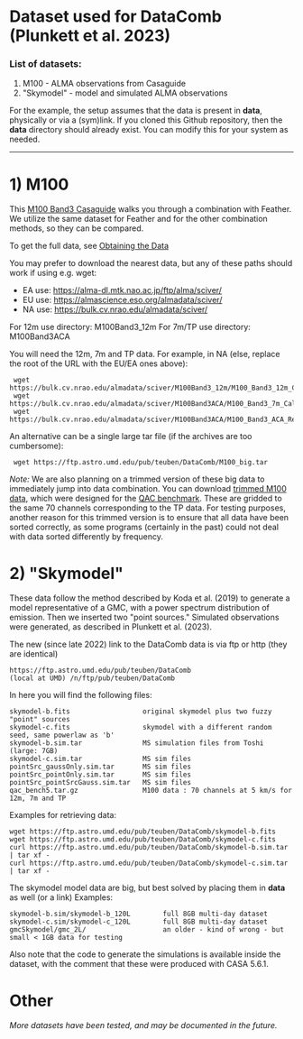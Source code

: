 # Dataset used for DataComb (Plunkett et al. 2023)

### List of datasets:
1) M100 - ALMA observations from Casaguide      
2) "Skymodel" - model and simulated ALMA observations


For the example, the setup assumes that the data is present in **data**, physically or via a (sym)link. If you cloned this Github repository, then the **data** directory should already exist. You can modify this for your system as needed.

  -----------------



# 1) M100

This [M100 Band3 Casaguide](https://casaguides.nrao.edu/index.php/M100_Band3_Combine_6.2) walks you through
a combination with Feather. We utilize the same dataset for Feather and for the other combination methods,
so they can be compared.

To get the full data, see [Obtaining the Data](https://casaguides.nrao.edu/index.php/M100_Band3#Obtaining_the_Data)

You may prefer to download the nearest data, but any of these paths should work if using e.g. wget: 
* EA use:  https://alma-dl.mtk.nao.ac.jp/ftp/alma/sciver/
* EU use:  https://almascience.eso.org/almadata/sciver/
* NA use:  https://bulk.cv.nrao.edu/almadata/sciver/

For 12m use directory:     M100Band3_12m
For 7m/TP use directory:   M100Band3ACA

You will need the 12m, 7m and TP data. For example, in NA (else, replace the root of the URL with the EU/EA ones above):

     wget https://bulk.cv.nrao.edu/almadata/sciver/M100Band3_12m/M100_Band3_12m_CalibratedData.tgz
     wget https://bulk.cv.nrao.edu/almadata/sciver/M100Band3ACA/M100_Band3_7m_CalibratedData.tgz
     wget https://bulk.cv.nrao.edu/almadata/sciver/M100Band3ACA/M100_Band3_ACA_ReferenceImages_5.1.tgz

An alternative can be a single large tar file (if the archives are too cumbersome):

     wget https://ftp.astro.umd.edu/pub/teuben/DataComb/M100_big.tar


*Note:* We are also planning on a trimmed version of these big data to immediately jump into data combination.
You can download [trimmed M100 data](http://admit.astro.umd.edu/~teuben/QAC/qac_bench5.tar.gz), which were designed for the
[QAC benchmark](https://github.com/teuben/QAC). These are gridded to the same 70 channels corresponding to the TP data.
For testing purposes, another reason for this trimmed version is to ensure that all data have been sorted correctly, as
some programs (certainly in the past) could not deal with data sorted differently by frequency.


# 2) "Skymodel"

These data follow the method described by Koda et al. (2019) to generate a model representative of a GMC, with a power spectrum distribution of emission.  Then we inserted two "point sources."  Simulated observations were generated, as described in Plunkett et al. (2023). 

The new (since late 2022) link to the DataComb data is via ftp or http (they are identical)

    https://ftp.astro.umd.edu/pub/teuben/DataComb
    (local at UMD) /n/ftp/pub/teuben/DataComb

In here you will find the following files:

    skymodel-b.fits                  original skymodel plus two fuzzy "point" sources
    skymodel-c.fits                  skymodel with a different random seed, same powerlaw as 'b'
    skymodel-b.sim.tar               MS simulation files from Toshi (large: 7GB)
    skymodel-c.sim.tar	             MS sim files
    pointSrc_gaussOnly.sim.tar       MS sim files
    pointSrc_pointOnly.sim.tar       MS sim files
    pointSrc_pointSrcGauss.sim.tar   MS sim files
    qac_bench5.tar.gz                M100 data : 70 channels at 5 km/s for 12m, 7m and TP
    
Examples for retrieving data:

    wget https://ftp.astro.umd.edu/pub/teuben/DataComb/skymodel-b.fits 
    wget https://ftp.astro.umd.edu/pub/teuben/DataComb/skymodel-c.fits
    curl https://ftp.astro.umd.edu/pub/teuben/DataComb/skymodel-b.sim.tar | tar xf -
    curl https://ftp.astro.umd.edu/pub/teuben/DataComb/skymodel-c.sim.tar | tar xf -


The skymodel model data are big, but best solved by placing them in **data** as well (or a link)
Examples:

    skymodel-b.sim/skymodel-b_120L        full 8GB multi-day dataset
    skymodel-c.sim/skymodel-c_120L        full 8GB multi-day dataset
    gmcSkymodel/gmc_2L/                   an older - kind of wrong - but small < 1GB data for testing

Also note that the code to generate the simulations is available inside the dataset, with the
comment that these were produced with CASA 5.6.1.

# Other

_More datasets have been tested, and may be documented in the future._
